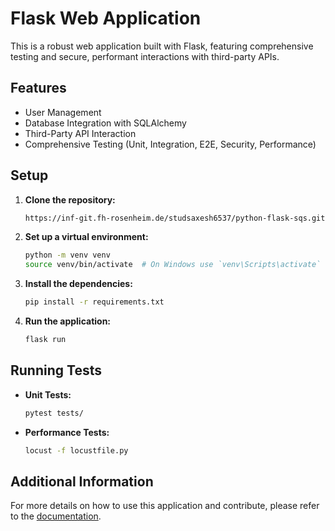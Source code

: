 # Flask Web Application

This is a robust web application built with Flask, featuring comprehensive testing and secure, performant interactions with third-party APIs.

## Features

- User Management
- Database Integration with SQLAlchemy
- Third-Party API Interaction
- Comprehensive Testing (Unit, Integration, E2E, Security, Performance)

## Setup

1. **Clone the repository:**

    ```bash 
    https://inf-git.fh-rosenheim.de/studsaxesh6537/python-flask-sqs.git
   
    
    ```

2. **Set up a virtual environment:**

    ```bash
    python -m venv venv
    source venv/bin/activate  # On Windows use `venv\Scripts\activate`
    ```

3. **Install the dependencies:**

    ```bash
    pip install -r requirements.txt
    ```



4. **Run the application:**

    ```bash
    flask run
    ```

## Running Tests

- **Unit Tests:**

    ```bash
    pytest tests/
    ```

- **Performance Tests:**

    ```bash
    locust -f locustfile.py
    ```

## Additional Information

For more details on how to use this application and contribute, please refer to the [documentation](docs/).

